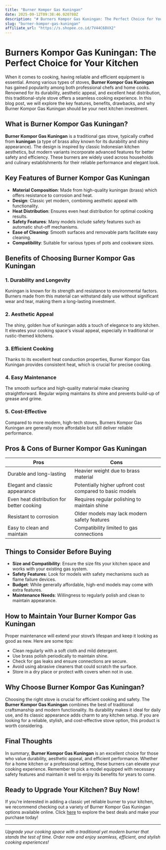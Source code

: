 ```yaml
---
title: "Burner Kompor Gas Kuningan"
date: 2025-09-12T09:38:46.020780Z
description: "# Burners Kompor Gas Kuningan: The Perfect Choice for Your Kitchen..."
slug: "burner-kompor-gas-kuningan"
affiliate_url: "https://s.shopee.co.id/7V44C68VX2"
---
```

# Burners Kompor Gas Kuningan: The Perfect Choice for Your Kitchen

When it comes to cooking, having reliable and efficient equipment is essential. Among various types of stoves, **Burner Kompor Gas Kuningan** has gained popularity among both professional chefs and home cooks. Renowned for its durability, aesthetic appeal, and excellent heat distribution, this traditional-style stove offers a seamless cooking experience. In this blog post, we will explore the key features, benefits, drawbacks, and why Burner Kompor Gas Kuningan should be your next kitchen investment.

## What is Burner Kompor Gas Kuningan?

**Burner Kompor Gas Kuningan** is a traditional gas stove, typically crafted from **kuningan** (a type of brass alloy known for its durability and shiny appearance). The design is inspired by classic Indonesian kitchen aesthetics, but modern variants incorporate advanced features for better safety and efficiency. These burners are widely used across households and culinary establishments for their reliable performance and elegant look.

## Key Features of Burner Kompor Gas Kuningan

- **Material Composition**: Made from high-quality kuningan (brass) which offers resistance to corrosion and heat.
- **Design**: Classic yet modern, combining aesthetic appeal with functionality.
- **Heat Distribution**: Ensures even heat distribution for optimal cooking results.
- **Safety Features**: Many models include safety features such as automatic shut-off mechanisms.
- **Ease of Cleaning**: Smooth surfaces and removable parts facilitate easy cleaning.
- **Compatibility**: Suitable for various types of pots and cookware sizes.

## Benefits of Choosing Burner Kompor Gas Kuningan

### 1. Durability and Longevity

Kuningan is known for its strength and resistance to environmental factors. Burners made from this material can withstand daily use without significant wear and tear, making them a long-lasting investment.

### 2. Aesthetic Appeal

The shiny, golden hue of kuningan adds a touch of elegance to any kitchen. It elevates your cooking space's visual appeal, especially in traditional or rustic-themed kitchens.

### 3. Efficient Cooking

Thanks to its excellent heat conduction properties, Burner Kompor Gas Kuningan provides consistent heat, which is crucial for precise cooking.

### 4. Easy Maintenance

The smooth surface and high-quality material make cleaning straightforward. Regular wiping maintains its shine and prevents build-up of grease and grime.

### 5. Cost-Effective

Compared to more modern, high-tech stoves, Burners Kompor Gas Kuningan are generally more affordable but still deliver reliable performance.

## Pros & Cons of Burner Kompor Gas Kuningan

| Pros | Cons |
|---------|------------------|
| Durable and long-lasting | Heavier weight due to brass material |
| Elegant and classic appearance | Potentially higher upfront cost compared to basic models |
| Even heat distribution for better cooking | Requires regular polishing to maintain shine |
| Resistant to corrosion | Older models may lack modern safety features |
| Easy to clean and maintain | Compatibility limited to gas connections |

## Things to Consider Before Buying

- **Size and Compatibility**: Ensure the size fits your kitchen space and works with your existing gas system.
- **Safety Features**: Look for models with safety mechanisms such as flame failure devices.
- **Budget**: While generally affordable, high-end models may come with extra features.
- **Maintenance Needs**: Willingness to regularly polish and clean to maintain appearance.

## How to Maintain Your Burner Kompor Gas Kuningan

Proper maintenance will extend your stove’s lifespan and keep it looking as good as new. Here are some tips:

- Clean regularly with a soft cloth and mild detergent.
- Use brass polish periodically to maintain shine.
- Check for gas leaks and ensure connections are secure.
- Avoid using abrasive cleaners that could scratch the surface.
- Store in a dry place or protect with covers when not in use.

## Why Choose Burner Kompor Gas Kuningan?

Choosing the right stove is crucial for efficient cooking and safety. The **Burner Kompor Gas Kuningan** combines the best of traditional craftsmanship and modern functionality. Its durability makes it ideal for daily use, and its classic appearance adds charm to any kitchen setup. If you are looking for a reliable, stylish, and cost-effective stove option, this product is worth considering.

## Final Thoughts

In summary, **Burner Kompor Gas Kuningan** is an excellent choice for those who value durability, aesthetic appeal, and efficient performance. Whether for a home kitchen or a professional setting, these burners can elevate your cooking experience. Remember to pick a model equipped with necessary safety features and maintain it well to enjoy its benefits for years to come.

## Ready to Upgrade Your Kitchen? Buy Now!

If you're interested in adding a classic yet reliable burner to your kitchen, we recommend checking out a variety of Burner Kompor Gas Kuningan options available online. Click [here](https://s.shopee.co.id/7V44C68VX2) to explore the best deals and make your purchase today!

---

*Upgrade your cooking space with a traditional yet modern burner that stands the test of time. Order now and enjoy seamless, efficient, and stylish cooking experiences!*